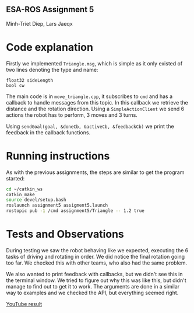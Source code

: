 ESA-ROS Assignment 5
--------------------

Minh-Triet Diep, Lars Jaeqx

# Code explanation

Firstly we implemented `Triangle.msg`, which is simple as it only existed of two lines denoting the type and name:

```
float32 sideLength
bool cw
```

The main code is in `move_triangle.cpp`, it subscribes to `cmd` and has a callback to handle messages from this topic. In this callback we retrieve the distance and the rotation direction. Using a `SimpleActionClient` we send 6 actions the robot has to perform, 3 moves and 3 turns.

Using `sendGoal(goal, &doneCb, &activeCb, &feedbackCb)` we print the feedback in the callback functions.

# Running instructions  

As with the previous assignments, the steps are similar to get the program started:

```sh
cd ~/catkin_ws
catkin_make
source devel/setup.bash
roslaunch assignment5 assigment5.launch
rostopic pub -1 /cmd assignment5/Triangle -- 1.2 true
```


# Tests and Observations

During testing we saw the robot behaving like we expected, executing the 6 tasks of driving and rotating in order. We did notice the final rotation going too far. We checked this with other teams, who also had the same problem. 

We also wanted to print feedback with callbacks, but we didn't see this in the terminal window. We tried to figure out why this was like this, but didn't manage to find out to get it to work. The arguments are done in a similar way to examples and we checked the API, but everything seemed right.

[YouTube result](https://youtu.be/dDmTUc4Fod8)

